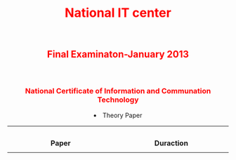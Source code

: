 <html>
<main>
<body>
<body style=background-color:"khaki;">
  <center><h1 style="color:red">National IT center</h1><br>
  <h2><p style="color:red">Final Examinaton-January 2013</p></h2><br>
    <h3><p style="color:red">National Certificate of Information and Communation Technology</p></h3>
  <ul:"center">
    <li>Theory Paper</li>
    </ul>
  <table boarder="6" cellspacing="3" align="center">
    <tr>
      <td align="center" height="60" width="500">
        <br> <b> Paper </b> </br>
      </td>
     <td align="center" height="60" width="500">
       <br> <b> Duraction </b> </br>
</body>
</main>
</html>
